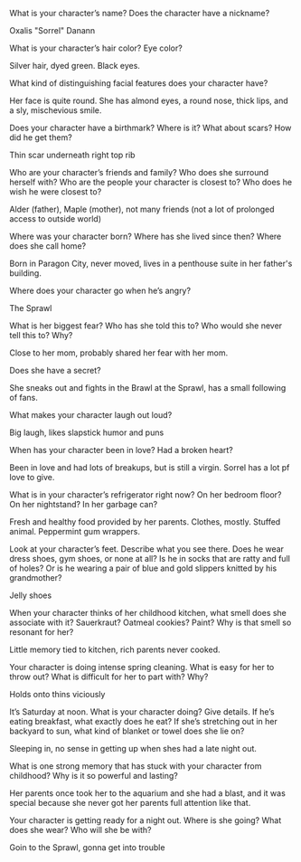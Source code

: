 What is your character’s name? Does the character have a nickname?

Oxalis "Sorrel" Danann
 
What is your character’s hair color? Eye color?

Silver hair, dyed green. Black eyes.
 
What kind of distinguishing facial features does your character have?

Her face is quite round. She has almond eyes, a round nose, thick lips, and a sly, mischevious smile.
 
Does your character have a birthmark? Where is it? What about scars? How did he get them?

Thin scar underneath right top rib
 
Who are your character’s friends and family? Who does she surround herself with? Who are the people your character is closest to? Who does he wish he were closest to?

Alder (father), Maple (mother), not many friends (not a lot of prolonged access to outside world)
 
Where was your character born? Where has she lived since then? Where does she call home?

Born in Paragon City, never moved, lives in a penthouse suite in her father's building.
 
Where does your character go when he’s angry?

The Sprawl
 
What is her biggest fear? Who has she told this to? Who would she never tell this to? Why?

Close to her mom, probably shared her fear with her mom. 
 
Does she have a secret?

She sneaks out and fights in the Brawl at the Sprawl, has a small following of fans.
 
What makes your character laugh out loud?

Big laugh, likes slapstick humor and puns
 
When has your character been in love? Had a broken heart?

Been in love and had lots of breakups, but is still a virgin. Sorrel has a lot pf love to give.
 
What is in your character’s refrigerator right now? On her bedroom floor? On her nightstand? In her garbage can?

Fresh and healthy food provided by her parents. Clothes, mostly. Stuffed animal. Peppermint gum wrappers.
 
Look at your character’s feet. Describe what you see there. Does he wear dress shoes, gym shoes, or none at all? Is he in socks that are ratty and full of holes? Or is he wearing a pair of blue and gold slippers knitted by his grandmother?

Jelly shoes
 
When your character thinks of her childhood kitchen, what smell does she associate with it? Sauerkraut? Oatmeal cookies? Paint? Why is that smell so resonant for her?

Little memory tied to kitchen, rich parents never cooked.
 
Your character is doing intense spring cleaning. What is easy for her to throw out? What is difficult for her to part with? Why?

Holds onto thins viciously
 
It’s Saturday at noon. What is your character doing? Give details. If he’s eating breakfast, what exactly does he eat? If she’s stretching out in her backyard to sun, what kind of blanket or towel does she lie on?

Sleeping in, no sense in getting up when shes had a late night out.
 
What is one strong memory that has stuck with your character from childhood? Why is it so powerful and lasting?

Her parents once took her to the aquarium and she had a blast, and it was special because she never got her parents full attention like that.
 
Your character is getting ready for a night out. Where is she going? What does she wear? Who will she be with?

Goin to the Sprawl, gonna get into trouble